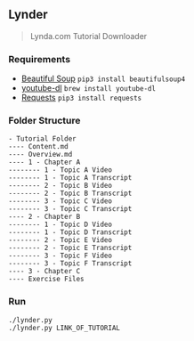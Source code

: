 ## Lynder
> Lynda.com Tutorial Downloader

### Requirements
- [Beautiful Soup](https://www.crummy.com/software/BeautifulSoup/bs4/doc/)
  `pip3 install beautifulsoup4`
- [youtube-dl](https://rg3.github.io/youtube-dl/)
  `brew install youtube-dl`
- [Requests](http://docs.python-requests.org/en/master/)
  `pip3 install requests`

### Folder Structure
```
- Tutorial Folder
---- Content.md
---- Overview.md
---- 1 - Chapter A
-------- 1 - Topic A Video
-------- 1 - Topic A Transcript
-------- 2 - Topic B Video
-------- 2 - Topic B Transcript
-------- 3 - Topic C Video
-------- 3 - Topic C Transcript
---- 2 - Chapter B
-------- 1 - Topic D Video
-------- 1 - Topic D Transcript
-------- 2 - Topic E Video
-------- 2 - Topic E Transcript
-------- 3 - Topic F Video
-------- 3 - Topic F Transcript
---- 3 - Chapter C
---- Exercise Files
```

### Run
```
./lynder.py
./lynder.py LINK_OF_TUTORIAL
```
